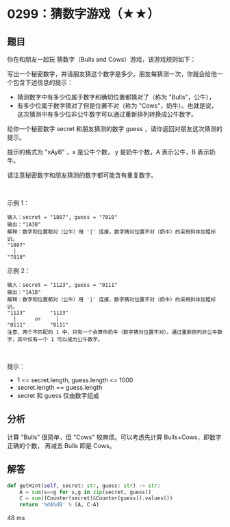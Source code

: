 # 0299：猜数字游戏（★★）


## 题目

你在和朋友一起玩 猜数字（Bulls and Cows）游戏，该游戏规则如下：

写出一个秘密数字，并请朋友猜这个数字是多少。朋友每猜测一次，你就会给他一个包含下述信息的提示：
- 猜测数字中有多少位属于数字和确切位置都猜对了（称为 "Bulls"，公牛），
- 有多少位属于数字猜对了但是位置不对（称为 "Cows"，奶牛）。也就是说，
这次猜测中有多少位非公牛数字可以通过重新排列转换成公牛数字。

给你一个秘密数字 secret 和朋友猜测的数字 guess ，请你返回对朋友这次猜测的提示。

提示的格式为 "xAyB" ，x 是公牛个数， y 是奶牛个数，A 表示公牛，B 表示奶牛。

请注意秘密数字和朋友猜测的数字都可能含有重复数字。

 

示例 1：

	输入：secret = "1807", guess = "7810"
	输出："1A3B"
	解释：数字和位置都对（公牛）用 '|' 连接，数字猜对位置不对（奶牛）的采用斜体加粗标识。
	"1807"
	  |
	"7810"

示例 2：

	输入：secret = "1123", guess = "0111"
	输出："1A1B"
	解释：数字和位置都对（公牛）用 '|' 连接，数字猜对位置不对（奶牛）的采用斜体加粗标识。
	"1123"        "1123"
	  |      or     |
	"0111"        "0111"
	注意，两个不匹配的 1 中，只有一个会算作奶牛（数字猜对位置不对）。通过重新排列非公牛数字，其中仅有一个 1 可以成为公牛数字。
 

提示：
- 1 <= secret.length, guess.length <= 1000
- secret.length == guess.length
- secret 和 guess 仅由数字组成


## 分析

计算 "Bulls" 很简单，但 "Cows" 较麻烦。可以考虑先计算 Bulls+Cows，即数字正确的个数，
再减去 Bulls 即是 Cows。

## 解答

```python
def getHint(self, secret: str, guess: str) -> str:
	A = sum(s==g for s,g in zip(secret, guess))
	C = sum((Counter(secret)&Counter(guess)).values())
	return '%dA%dB' % (A, C-A)
```
48 ms

